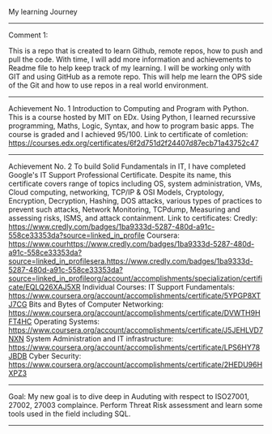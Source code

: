 My learning Journey

***
Comment 1:

This is a repo that is created to learn Github, remote repos, how to push and pull the code. With time, I will add more information and achievements to Readme file to help keep track of my learning. I will be working only with GIT and using GitHub as a remote repo. This will help me learn the OPS side of the Git and how to use repos in a real world environment.
***
Achievement No. 1
Introduction to Computing and Program with Python.
This is a course hosted by MIT on EDx. Using Python, I learned recurssive programming, Maths, Logic, Syntax, and how to program basic apps. The course is graded and I achieved 95/100.
Link to certificate of comletion: https://courses.edx.org/certificates/6f2d751d2f24407d87ecb71a43752c47
***
Achievement No. 2
To build Solid Fundamentals in IT, I have completed Google's IT Support Professional Certificate. Despite its name, this certificate covers range of topics including OS, system administration, VMs, Cloud computing, networking, TCP/IP & OSI Models, Cryptology, Encryption, Decryption, Hashing, DOS attacks, various types of practices to prevent such attacks, Network Monitoring, TCPdump, Measuring and assessing risks, ISMS, and attack containment.
Link to certificates:
Credly: https://www.credly.com/badges/1ba9333d-5287-480d-a91c-558ce33353da?source=linked_in_profile
Coursera: https://www.courhttps://www.credly.com/badges/1ba9333d-5287-480d-a91c-558ce33353da?source=linked_in_profilesera.https://www.credly.com/badges/1ba9333d-5287-480d-a91c-558ce33353da?source=linked_in_profileorg/account/accomplishments/specialization/certificate/EQLQ26XAJ5XR
Individual Courses:
IT Support Fundamentals: https://www.coursera.org/account/accomplishments/certificate/5YPGP8XTJ7CG
Bits and Bytes of Computer Networking: https://www.coursera.org/account/accomplishments/certificate/DVWTH9HFT4HC
Operating Systems: https://www.coursera.org/account/accomplishments/certificate/J5JEHLVD7NXN
System Administration and IT infrastructure: https://www.coursera.org/account/accomplishments/certificate/LPS6HY78JBDB
Cyber Security: https://www.coursera.org/account/accomplishments/certificate/2HEDU96HXPZ3
***
Goal: My new goal is to dive deep in Auduting with respect to ISO27001, 27002, 27003 complaince. Perform Threat Risk assessment and learn some tools used in the field including SQL.
***
